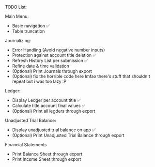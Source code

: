 TODO List:

Main Menu:
  - Basic navigation ✅
  - Table truncation

Journalizing: 
  - Error Handling (Avoid negative number inputs)  
  - Protection against account title deletion ✅
  - Refresh History List per submission ✅
  - Refine date & time validation 
  - (Optional) Print Journals through export
  - (Optional) fix the horrible code here lmfao there's stuff that shouldn't repeat but i was too lazy :P

Ledger:
  - Display Ledger per account title ✅
  - Calculate title account final values ✅
  - (Optional) Print all legders through export 

Unadjusted Trial Balance:
  - Display unadjusted trial balance on app ✅
  - (Optional) Print Unadjusted Trial Balance through export

Financial Statements
  - Print Balance Sheet through export
  - Print Income Sheet through export
